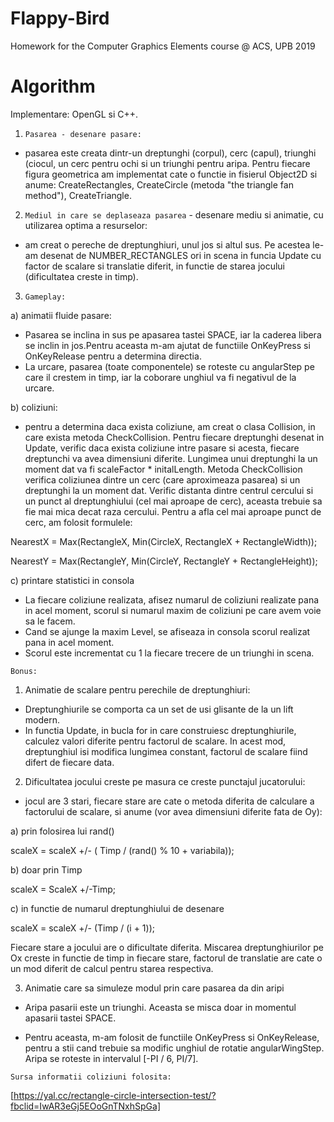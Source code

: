 # Flappy-Bird
Homework for the Computer Graphics Elements course @ ACS, UPB 2019

# Algorithm

Implementare: OpenGL si C++.

 1. `Pasarea - desenare pasare:`
 
 - pasarea este creata dintr-un dreptunghi (corpul), cerc (capul), triunghi (ciocul, 
 un cerc pentru ochi si un triunghi pentru aripa.
 Pentru fiecare figura geometrica am implementat cate o functie in fisierul
 Object2D si anume: CreateRectangles, CreateCircle (metoda "the triangle fan method"), 
 CreateTriangle.

 2. `Mediul in care se deplaseaza pasarea` - desenare mediu si animatie, cu
  utilizarea optima a resurselor:
  
 - am creat o pereche de dreptunghiuri, unul jos si altul sus. Pe acestea le-am
 desenat de NUMBER_RECTANGLES ori in scena in funcia Update cu factor de scalare si
 translatie diferit, in functie de starea jocului (dificultatea creste in timp).

 3. `Gameplay:`
 
 a) animatii fluide pasare:
 
 - Pasarea se inclina in sus pe apasarea tastei SPACE, iar la caderea libera se
 inclin in jos.Pentru aceasta m-am ajutat de functiile OnKeyPress si OnKeyRelease
 pentru a determina directia.
 - La urcare, pasarea (toate componentele) se roteste cu angularStep pe care il
 crestem in timp, iar la coborare unghiul va fi negativul de la urcare.

 b) coliziuni:
 
 - pentru a determina daca exista coliziune, am creat o clasa Collision, in care
 exista metoda CheckCollision. Pentru fiecare dreptunghi desenat in Update, verific
 daca exista coliziune intre pasare si acesta, fiecare dreptunchi va avea
 dimensiuni diferite. Lungimea unui dreptunghi la un moment dat va fi
 scaleFactor * initalLength. Metoda CheckCollision verifica coliziunea dintre un 
 cerc (care aproximeaza pasarea) si un dreptunghi la un moment dat. Verific
 distanta dintre centrul cercului si un punct al dreptunghiului (cel mai aproape 
 de cerc), aceasta trebuie sa fie mai mica decat raza cercului. Pentru a afla cel
 mai aproape punct de cerc, am folosit formulele:

 NearestX = Max(RectangleX, Min(CircleX, RectangleX + RectangleWidth));
 
 NearestY = Max(RectangleY, Min(CircleY, RectangleY + RectangleHeight));

 c) printare statistici in consola
 - La fiecare coliziune realizata, afisez numarul de coliziuni realizate pana in
 acel moment, scorul
 si numarul maxim de coliziuni pe care avem voie sa le facem.
 - Cand se ajunge la maxim Level, se afiseaza in consola scorul realizat pana in
 acel moment.
 - Scorul este incrementat cu 1 la fiecare trecere de un triunghi in scena.

 `Bonus:`
 
 1. Animatie de scalare pentru perechile de dreptunghiuri:
 - Dreptunghiurile se comporta ca un set de usi glisante de la un lift modern. 
 - In functia Update, in bucla for in care construiesc dreptunghiurile, calculez
 valori diferite pentru factorul de scalare. In acest mod, dreptunghiul isi modifica
 lungimea constant, factorul de scalare fiind difert de fiecare data.

 2. Dificultatea jocului creste pe masura ce creste punctajul jucatorului:
 - jocul are 3 stari, fiecare stare are cate o metoda diferita de calculare a
 factorului de scalare, si anume (vor avea dimensiuni diferite fata de Oy):
 
 a) prin folosirea lui rand() 
 
 scaleX = scaleX +/- ( Timp / (rand() % 10 + variabila));
 
 b) doar prin Timp
 
 scaleX = ScaleX +/-Timp;
 
 c) in functie de numarul dreptunghiului de desenare
 
 scaleX = scaleX +/- (Timp / (i + 1));

 Fiecare stare a jocului are o dificultate diferita. Miscarea dreptunghiurilor pe
 Ox creste in functie de timp in fiecare stare, factorul de translatie are cate
 o un mod diferit de calcul pentru starea respectiva.

 3. Animatie care sa simuleze modul prin care pasarea da din aripi
 - Aripa pasarii este un triunghi. Aceasta se misca doar in momentul apasarii
 tastei SPACE.
 
 - Pentru aceasta, m-am folosit de functiile OnKeyPress si OnKeyRelease, pentru a
 stii cand trebuie sa modific unghiul de rotatie angularWingStep. Aripa se roteste
 in intervalul [-PI / 6, PI/7].


 `Sursa informatii coliziuni folosita:`
 
 [https://yal.cc/rectangle-circle-intersection-test/?fbclid=IwAR3eGj5EOoGnTNxhSpGa]
